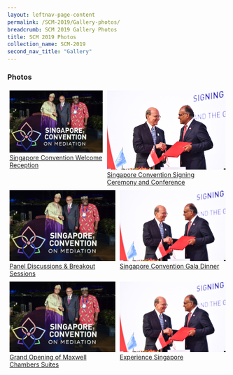 ```yaml
---
layout: leftnav-page-content
permalink: /SCM-2019/Gallery-photos/
breadcrumb: SCM 2019 Gallery Photos
title: SCM 2019 Photos
collection_name: SCM-2019
second_nav_title: "Gallery"
---
```

### **Photos**

<style>
.row {
  display: flex;
}
  
.row .column {
  margin: 5px;
}

.row .column img {
  width: 300px;
  <!--height: 300px;-->
}
</style>
<div class="row">
  <div class="column">
  <a href="https://www.mlaw.gov.sg">
    <img src="/images/album-welcome-reception.jpg" title="Welcome Reception" alt="Singapore Convention on Mediation 2019"><br>
  Singapore Convention Welcome Reception</a>
  </div>
   <div class="column">
  <a href="https://www.mlaw.gov.sg">
    <img src="/images/album-signing-ceremony.jpg" title="Singapore Ceremony alt="Singapore Convention on Mediation 2019"><br>
  Singapore Convention Signing Ceremony and Conference</a>
  </div>
</div>
  
<div class="row">
  <div class="column">
  <a href="https://www.mlaw.gov.sg">
    <img src="/images/album-welcome-reception.jpg" title="Welcome Reception" alt="Singapore Convention on Mediation 2019"><br>
  Panel Discussions & Breakout Sessions</a>
  </div>
   <div class="column">
  <a href="https://www.mlaw.gov.sg">
    <img src="/images/album-signing-ceremony.jpg" title="Singapore Ceremony alt="Singapore Convention on Mediation 2019"><br>
  Singapore Convention Gala Dinner</a>
  </div>
</div>

<div class="row">
  <div class="column">
  <a href="https://www.mlaw.gov.sg">
    <img src="/images/album-welcome-reception.jpg" title="Welcome Reception" alt="Singapore Convention on Mediation 2019"><br>
  Grand Opening of Maxwell Chambers Suites</a>
  </div>
   <div class="column">
  <a href="https://www.mlaw.gov.sg">
    <img src="/images/album-signing-ceremony.jpg" title="Singapore Ceremony alt="Singapore Convention on Mediation 2019"><br>
  Experience Singapore</a>
  </div>
</div>
                                                                                                                        
